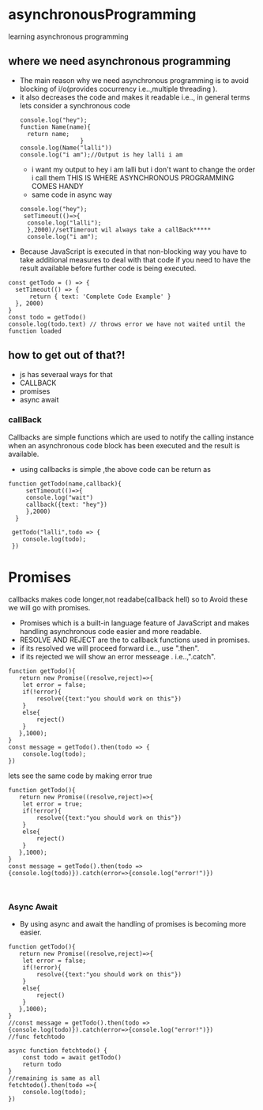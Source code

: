 # asynchronousProgramming
learning asynchronous programming

## where we need asynchronous programming
 - The main reason why we need asynchronous programming is to avoid blocking of i/o(provides cocurrency i.e..,multiple threading ).
 - it also decreases the code and makes it readable
      i.e.., in general terms lets consider a synchronous code 
      ```
     console.log("hey");
    function Name(name){
    	return name;
                       }
   console.log(Name("lalli"))
    console.log("i am");//Output is hey lalli i am
    ```
   - i want my output to hey i am lalli but i don't want to change the order i call them THIS IS WHERE ASYNCHRONOUS PROGRAMMING COMES HANDY
   - same code in async way
   ```
   console.log("hey");
    setTimeout(()=>{
     console.log("lalli");
     },2000)//setTimerout wil always take a callBack*****
     console.log("i am");
   ```
  - Because JavaScript is executed in that non-blocking way you have to take additional measures to deal with that code if you need to have the result available before further code is being executed.
  ```
  const getTodo = () => {
    setTimeout(() => {
        return { text: 'Complete Code Example' }
    }, 2000)
}
const todo = getTodo()
console.log(todo.text) // throws error we have not waited until the function loaded 
```
## how to get out of that?!
- js has severaal ways for that
- CALLBACK
- promises
- async await
### callBack
Callbacks are simple functions which are used to notify the calling instance when an asynchronous code block has been executed and the result is available.
- using callbacks is simple ,the above code can be return as 
```
function getTodo(name,callback){
     setTimeout(()=>{
     console.log("wait")
     callback({text: "hey"})
     },2000)
  }
  
 getTodo("lalli",todo => {
 	console.log(todo);
 })
```
# Promises
callbacks makes code longer,not readabe(callback hell) so to Avoid these we will go with promises.
- Promises which is a built-in language feature of JavaScript and makes handling asynchronous code easier and more readable.
- RESOLVE AND REJECT are the to callback functions used in promises.
- if its resolved we will proceed forward i.e.., use ".then".
- if its rejected we will show an error messeage . i.e..,".catch".

```
function getTodo(){
   return new Promise((resolve,reject)=>{
   	let error = false;
   	if(!error){
   		resolve({text:"you should work on this"})
   	}
   	else{
   		reject()
   	}
   },1000);
}
const message = getTodo().then(todo => {
	console.log(todo);
})
```
lets see the same code by making error true
```
function getTodo(){
   return new Promise((resolve,reject)=>{
   	let error = true;
   	if(!error){
   		resolve({text:"you should work on this"})
   	}
   	else{
   		reject()
   	}
   },1000);
}
const message = getTodo().then(todo => {console.log(todo)}).catch(error=>{console.log("error!")})
           
           
```
### Async Await
- By using async and await the handling of promises is becoming more easier.
```
function getTodo(){
   return new Promise((resolve,reject)=>{
   	let error = false;
   	if(!error){
   		resolve({text:"you should work on this"})
   	}
   	else{
   		reject()
   	}
   },1000);
}
//const message = getTodo().then(todo => {console.log(todo)}).catch(error=>{console.log("error!")})
//func fetchtodo

async function fetchtodo() {
	const todo = await getTodo()
	return todo
}
//remaining is same as all
fetchtodo().then(todo =>{
	console.log(todo);
})


```
  
  

    
 
